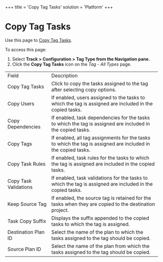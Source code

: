 +++
title = 'Copy Tag Tasks'
solution = 'Platform'
+++

# Copy Tag Tasks

<div class="use">

Use this page to [Copy Tag Tasks](../Use_Cases/Copy_Tags.htm).

</div>

To access this page:

1.  Select <span style="font-weight: bold;">Track \> Configuration \>
    Tag Type from the Navigation pane. </span>
2.  Click the <span style="font-weight: bold;">Copy Tag Tasks</span>
    icon on the <span style="font-style: italic;">Tag - All Types</span>
    page.

|                       |                                                                                                              |
| --------------------- | ------------------------------------------------------------------------------------------------------------ |
| Field                 | Description                                                                                                  |
| Copy Tag Tasks        | Click to copy the tasks assigned to the tag after selecting copy options.                                    |
| Copy Users            | If enabled, users assigned to the tasks to which the tag is assigned are included in the copied tasks.       |
| Copy Dependencies     | If enabled, task dependencies for the tasks to which the tag is assigned are included in the copied tasks.   |
| Copy Tags             | If enabled, all tag assignments for the tasks to which the tag is assigned are included in the copied tasks. |
| Copy Task Rules       | If enabled, task rules for the tasks to which the tag is assigned are included in the copied tasks.          |
| Copy Task Validations | If enabled, task validations for the tasks to which the tag is assigned are included in the copied tasks.    |
| Keep Source Tag       | If enabled, the source tag is retained for the tasks when they are copied to the destination project.        |
| Task Copy Suffix      | Displays the suffix appended to the copied tasks to which the tag is assigned.                               |
| Destination Plan ID   | Select the name of the plan to which the tasks assigned to the tag should be copied.                         |
| Source Plan ID        | Select the name of the plan from which the tasks assigned to the tag should be copied.                       |
